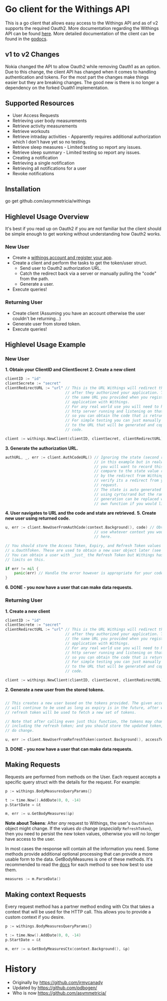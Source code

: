 
# Go client for the Withings API

This is a go client that allows easy access to the Withings API and as of v2 supports the required Oauth2. More documentation regarding the Withings API can be found [here](http://developer.withings.com/oauth2/#tag/introduction). More detailed documentation of the client can be found in the [godocs](https://godoc.org/github.com/asymmetricia/withings).

## v1 to v2 Changes

Nokia changed the API to allow Oauth2 while removing Oauth1 as an option. Due to this change, the client API has changed when it comes to handling authentication and tokens. For the most part the changes make things easier but they are breaking changes. The good new is there is no longer a dependency on the forked Ouath1 implementation.

## Supported Resources
* User Access Requests
* Retrieving user body measurements
* Retrieve activity measurements
* Retrieve workouts
* Retrieve intraday activities - Apparently requires additional authorization which I don't have yet so no testing.
* Retrieve sleep measures - Limited testing so report any issues.
* Retrieve sleep summary - Limited testing so report any issues.
* Creating a notification
* Retrieving a single notification
* Retrieving all notifications for a user
* Revoke notifications

## Installation
  go get github.com/asymmetricia/withings

## Highlevel Usage Overview
It's best if you read up on Oauth2 if you are not familiar but the client should be simple enough to get working without understanding how Oauth2 works.

### New User
* Create a [withings account and register your app](https://account.withings.com/partner/dashboard_oauth2).
* Create a client and perform the tasks to get the token/user struct.
    * Send user to Oauth2 authorization URL.
    * Catch the redirect back via a server or manually pulling the "code" from the path.
    * Generate a user.
* Execute queries!

### Returning User
* Create client (Assuming you have an account otherwise the user couldn't be returning...)
* Generate user from stored token.
* Execute queries!

## Highlevel Usage Example

### New User

**1. Obtain your ClientID and ClientSecret**
**2. Create a new client**
```go
clientID := "id"
clientSecrete := "secret"
clientRedirectURL := "url" // This is the URL Withings will redirect the client to
                           // after they authorized your application. This is
                           // the same URL you provided when you registered your
                           // application with Withings.
                           // For any real world use you will need to have a
                           // http server running and listening on that URL
                           // so you can obtain the code that is retruned.
                           // For simple testing you can just manually navigate
                           // to the URL that will be generated and copy the
                           // code.

client := withings.NewClient(clientID, clientSecret, clientRedirectURL)
```
**3. Generate the authorization URL.**
```go
authURL, _, err := client.AuthCodeURL() // Ignoring the state (second return)
                                        // in this example but in realworld use
                                        // you will want to record this to
                                        // compare to the state value returned
                                        // by the redirect from Withings to
                                        // verify its a redirect from your
                                        // request.
                                        // The state is auto generated for you
                                        // using cyrto/rand but the random
                                        // generation can be replaced with your
                                        // own function if you would like.
```
**4. User navigates to URL and the code and state are retrieved.**
**5. Create new user using returned code.**
```go
u, err := client.NewUserFromAuthCode(context.Background(), code) // Obviously
                                        // use whatever context you would like
                                        // here.

// You should store the Access Token, Expiry, and Refresh Token values from
// u.OauthToken. These are used to obtain a new user object later (see below).
// You can obtain a user with _just_ the Refresh Token but Withings has rate
// limits on this.

if err != nil {
    panic(err) // Handle the error however is appropriate for your code.
}
```
**6. DONE - you now have a user that can make data requests.**

### Returning User

**1. Create a new client**
```go
clientID := "id"
clientSecrete := "secret"
clientRedirectURL := "url" // This is the URL Withings will redirect the client to
                           // after they authorized your application. This is
                           // the same URL you provided when you registered your
                           // application with Withings.
                           // For any real world use you will need to have a
                           // http server running and listening on that URL
                           // so you can obtain the code that is returned.
                           // For simple testing you can just manually navigate
                           // to the URL that will be generated and copy the
                           // code.

client := withings.NewClient(clientID, clientSecret, clientRedirectURL)
```
**2. Generate a new user from the stored tokens.**

```go

// This creates a new user based on the tokens provided. The given access token
// will continue to be used as long as expiry is in the future, after which
// refresh token will be used to fetch a new set of tokens.

// Note that after calling even just this function, the tokens may change,
// including the refresh token; and you should store the updated token, if they
// do change.

u, err := client.NewUserFromRefreshToken(context.Background(), accessToken, expiry, refreshToken)
```
**3. DONE - you now have a user that can make data requests.**


## Making Requests
Requests are performed from methods on the User. Each request accepts a specific query struct with the details for the request. For example:
```go
p := withings.BodyMeasuresQueryParams{}

t := time.Now().AddDate(0, 0, -14)
p.StartDate = &t

m, err := u.GetBodyMeasures(&p)

```

**Note about Tokens**: After _any_ request to Withings, the user's `OauthToken`
object might change. If the values _do_ change (*especially* `RefreshToken`),
then you need to persist the new token values, otherwise you will no longer
have access to the user.

In most cases the response will contain all the information you need. Some
methods provide additional optional processing that can provide a more usable
form to the data. GetBodyMeasures is one of these methods. It's recommended to
read the [docs](https://godoc.org/github.com/asymmetricia/withings) for each
method to see how best to use them.

```go
measures := m.ParseData()
```

## Making context Requests
Every request method has a partner method ending with Ctx that takes a context
that will be used for the HTTP call. This allows you to provide a custom context
if you desire.
```go
p := withings.BodyMeasuresQueryParams{}

t := time.Now().AddDate(0, 0, -14)
p.StartDate = &t

m, err := u.GetBodyMeasuresCtx(context.Background(), &p)
```

# History

* Originally by https://github.com/jrmycanady
* Updated by https://github.com/pdbogen/
* Who is now https://github.com/asymmetricia/
